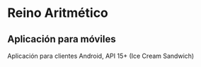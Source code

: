 # Reino Aritmético
## Aplicación para móviles

Aplicación para clientes Android, API 15+ (Ice Cream Sandwich)

